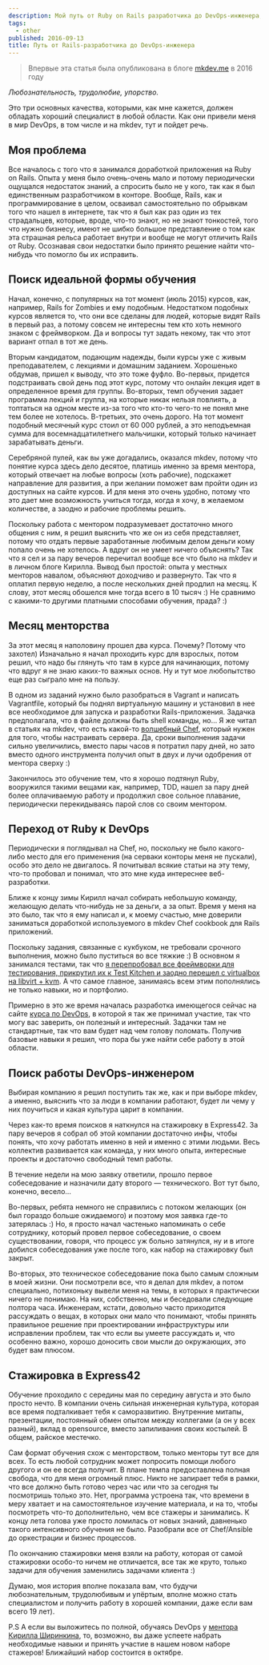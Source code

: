 ```yaml
---
description: Мой путь от Ruby on Rails разработчика до DevOps-инженера, выборе формы онлайн-обучения и о поиске работы.
tags:
  - other
published: 2016-09-13
title: Путь от Rails-разработчика до DevOps-инженера
---
```


> Впервые эта статья была опубликована в блоге [mkdev.me](https://mkdev.me) в 2016 году

*Любознательность, трудолюбие, упорство.*

Это три основных качества, которыми, как мне кажется, должен обладать хороший
специалист в любой области. Как они привели меня в мир DevOps, в том числе и на
mkdev, тут и пойдет речь.

## Моя проблема

Все началось с того что я занимался доработкой приложения на Ruby on Rails.
Опыта у меня было очень-очень мало и потому периодически ощущался недостаток
знаний, а спросить было не у кого, так как я был единственным разработчиком в
конторе. Вообще, Rails, как и программирование в целом, осваивал самостоятельно
по обрывкам того что нашел в интернете, так что я был как раз один из тех
страдальцев, которые, вроде, что-то знают, но не знают тонкостей, того что нужно
бизнесу, имеют не шибко большое представление о том как эта страшная рельса
работает внутри и вообще не могут отличить Rails от Ruby. Осознавая свои
недостатки было принято решение найти что-нибудь что помогло бы их исправить.

## Поиск идеальной формы обучения

Начал, конечно, с популярных на тот момент (июль 2015) курсов, как, например,
Rails for Zombies и ему подобным. Недостатком подобных курсов является то, что
они все сделаны для людей, которые видят Rails в первый раз, а потому совсем не
интересны тем кто хоть немного знаком с фреймворком. Да и вопросы тут задать
некому, так что этот вариант отпал в тот же день.

Вторым кандидатом, подающим надежды, были курсы уже с живым преподавателем, с
лекциями и домашним заданием. Хорошенько обдумав, пришел к выводу, что это тоже
фуфло. Во-первых, придется подстраивать свой день под этот курс, потому что
онлайн лекция идет в определенное время для группы. Во-вторых, темп обучения
задает программа лекций и группа, на которые никак нельзя повлиять, а топтаться
на одном месте из-за того что кто-то чего-то не понял мне тем более не хотелось.
В-третьих, это очень дорого. На тот момент подобный месячный курс стоил от 60
000 рублей, а это неподъемная сумма для восемнадцатилетнего мальчишки, который
только начинает зарабатывать деньги.

Серебряной пулей, как вы уже догадались, оказался mkdev, потому что понятие
курса здесь дело десятое, платишь именно за время ментора, который отвечает на
любые вопросы (хоть рабочие), подскажет направление для развития, а при желании
поможет вам пройти один из доступных на сайте курсов. И для меня это очень
удобно, потому что это дает мне возможность учиться тогда, когда я хочу, в
желаемом количестве, а заодно и рабочие проблемы решить.

Поскольку работа с ментором подразумевает достаточно много общения с ним, я
решил выяснить что же он из себя представляет, потому что отдать первые
заработанные любимым делом деньги кому попало очень не хотелось. А вдруг он не
умеет ничего объяснять? Так что я сел и за пару вечеров перечитал вообще все что
было на mkdev и в личном блоге Кирилла. Вывод был простой: опыта у местных
менторов навалом, объясняют доходчиво и развернуто. Так что я оплатил первую
неделю, а после нескольких дней продлил на месяц. К слову, этот месяц обошелся
мне тогда всего в 10 тысяч :) Не сравнимо с какими-то другими платными способами
обучения, прада? :)

## Месяц менторства

За этот месяц я наполовину прошел два курса. Почему? Потому что захотел)
Изначально я начал проходить курс для взрослых, потом решил, что надо бы глянуть
что там в курсе для начинающих, потому что вдруг я не знаю каких-то важных
основ. Ну и тут мое любопытство еще раз сыграло мне на пользу.

В одном из заданий нужно было разобраться в Vagrant и написать Vagrantfile,
который бы поднял виртуальную машину и установил в нее все необходимое для
запуска и разработки Rails-приложения. Задачка предполагала, что в файле должны
быть shell команды, но… Я же читал в статьях на mkdev, что есть какой-то
[волшебный Chef](https://mkdev.me/posts/nastraivaem-servera-i-deploim-prilozheniya-pri-pomoschi-chef),
который нужен для того, чтобы настраивать сервера. Да, сроки выполнения задачи
сильно увеличились, вместо пары часов я потратил пару дней, но зато вместо
одного инструмента получил опыт в двух и лучи одобрения от ментора сверху :)

Закончилось это обучение тем, что я хорошо подтянул Ruby, вооружился такими
вещами как, например, TDD, нашел за пару дней более оплачиваемую работу и
продолжил свое сольное плавание, периодически перекидываясь парой слов со своим
ментором.

## Переход от Ruby к DevOps

Периодически я поглядывал на Chef, но, поскольку не было какого-либо место для
его применения (на серваки конторы меня не пускали), особо это дело не
двигалось. Я почитывал всякие статьи на эту тему, что-то пробовал и понимал, что
это мне куда интереснее веб-разработки.

Ближе к концу зимы Кирилл начал собирать небольшую команду, желающую делать
что-нибудь не за деньги, а за опыт. Время у меня на это было, так что я ему
написал и, к моему счастью, мне доверили заниматься доработкой используемого в
mkdev Chef cookbook для Rails приложений.

Поскольку задания, связанные с кукбуком, не требовали срочного выполнения, можно
было пуститься во все тяжкие :) В основном я занимался тестами, так что
[я перепробовал все фреймворки для тестирования, прикрутил их к Test Kitchen и заодно перешел с virtualbox на libvirt +
kvm](https://mkdev.me/posts/testirovanie-serverov-s-inspec-i-test-kitchen).
А что самое главное, занимаясь всем этим пополнялись не только навыки, но и
портфолио.

Примерно в это же время началась разработка имеющегося сейчас на сайте 
[курса по DevOps](https://mkdev.me/courses/devops-inzhener), в которой я так же
принимал участие, так что могу вас заверить, он полезный и интересный. Задачки
там не стандартные, так что вам будет над чем голову поломать. Получив базовые
навыки я решил, что пора бы уже найти себе работу в этой области.

## Поиск работы DevOps-инженером

Выбирая компанию я решил поступить так же, как и при выборе mkdev, а именно,
выяснить что за люди в компании работают, будет ли чему у них поучиться и какая
культура царит в компании.

Через как-то время поисков я наткнулся на стажировку в Express42. За пару
вечеров я собрал об этой компании достаточно инфы, чтобы понять, что хочу
работать именно в ней и именно с этими людьми. Весь коллектив развивается как
команда, у них много опыта, интересные проекты и достаточно свободный темп
работы.

В течение недели на мою заявку ответили, прошло первое собеседование и назначили
дату второго — технического. Вот тут было, конечно, весело…

Во-первых, ребята немного не справились с потоком желающих (он был гораздо
больше ожидаемого) и поэтому моя заявка где-то затерялась :) Но, я просто начал
частенько напоминать о себе сотруднику, который провел первое собеседование, о
своем существовании, говоря, что процесс уж больно затянулся, ну и в итоге
добился собеседования уже после того, как набор на стажировку был закрыт.

Во-вторых, это техническое собеседование пока было самым сложным в моей жизни.
Они посмотрели все, что я делал для mkdev, а потом специально, потихоньку вывели
меня на темы, в которых я практически ничего не понимаю. На них, собственно, мы
и беседовали следующие полтора часа. Инженерам, кстати, довольно часто
приходится рассуждать о вещах, в которых они мало что понимают, чтобы принять
правильное решение при проектировании инфраструктуры или исправлении проблем,
так что если вы умеете рассуждать и, что особенно важно, хорошо доносить свои
мысли до окружающих, это будет вам плюсом.

## Стажировка в Express42

Обучение проходило с середины мая по середину августа и это было просто нечто. В
компании очень сильная инженерная культура, которая все время подталкивает тебя
к саморазвитию. Внутренние митапы, презентации, постоянный обмен опытом между
коллегами (а он у всех разный), вклад в opensource, вместо запиливания своих
костылей. В общем, райское местечко.

Сам формат обучения схож с менторством, только менторы тут все для всех. То есть
любой сотрудник может попросить помощи любого другого и он ее всегда получит. В
плане темпа предоставлена полная свобода, что для меня огромный плюс. Никто не
запирает тебя в рамки, что все должно быть готово через час или что за сегодня
ты посмотришь только это. Нет, программа устроена так, что времени в меру
хватает и на самостоятельное изучение материала, и на то, чтобы посмотреть
что-то дополнительно, чем все стажеры и занимались. К концу лета голова уже
просто ломилась от новых знаний, давненько такого интенсивного обучения не было.
Разобрали все от Chef/Ansible до оркестрации и бизнес процессов.

По окончанию стажировки меня взяли на работу, которая от самой стажировки
особо-то ничем не отличается, все так же круто, только задачи для обучения
заменились задачами клиента :)

Думаю, моя история вполне показала вам, что будучи любознательным, трудолюбивым
и упёртым, вполне можно стать специалистом и получить работу в хорошей компании,
даже если вам всего 19 лет).

P.S А если вы выложитесь по полной, обучаясь DevOps у 
[ментора Кирилла Ширинкина](https://mkdev.me/mentors/fodoj),
то, возможно, вы даже успеете набрать необходимые навыки и принять участие в
нашем новом наборе стажеров! Ближайший набор состоится в октябре.

